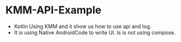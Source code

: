 # KMM-API-Example
- Kotlin Using KMM and it show us how to use api and log.
- It is using Native AndroidCode to write UI. Is is not using compose.

